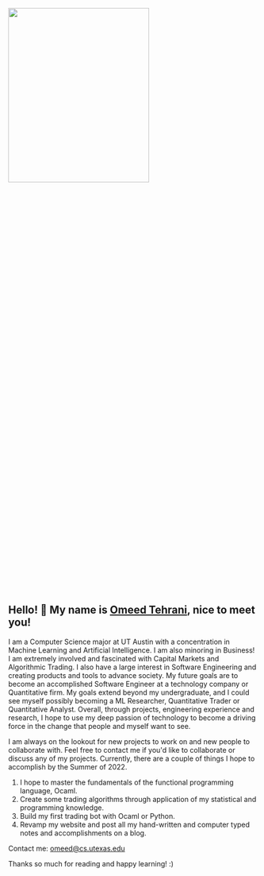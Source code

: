 <p align="left">
<!--  <img border-radius = "50%" width = "50%"  height = "50%" src="https://i.ytimg.com/vi/XDeD-HcAl7U/maxresdefault.jpg" align="center"  />
</p>
<p align="right"> -->
 <img border-radius = "50%" width = "75%" height = "30%" src="https://bsmedia.business-standard.com/media-handler.php?mediaPath=http://bsmedia.business-standard.com/_media/bs/img/article/2016-11/29/full/1480399656-597.jpg&width=1200" align="center"  />
</p>

## Hello! 👋 My name is [Omeed Tehrani](https://github.com/omeedcs), nice to meet you!

<div>
<p>
 
I am a Computer Science major at UT Austin with a concentration in Machine Learning and Artificial Intelligence. I am also minoring in Business! I am extremely involved and fascinated with Capital Markets and Algorithmic Trading. I also have a large interest in Software Engineering and creating products and tools to advance society. My future goals are to become an accomplished Software Engineer at a technology company or Quantitative firm. My goals extend beyond my undergraduate, and I could see myself possibly becoming a ML Researcher, Quantitative Trader or Quantitative Analyst. Overall, through projects, engineering experience and research, I hope to use my deep passion of technology to become a driving force in the change that people and myself want to see.

I am always on the lookout for new projects to work on and new people to collaborate with. Feel free to contact me if you'd like to collaborate or discuss any of my projects. Currently, there are a couple of things I hope to accomplish by the Summer of 2022. 
 
1) I hope to master the fundamentals of the functional programming language, Ocaml.
2) Create some trading algorithms through application of my statistical and programming knowledge.
3) Build my first trading bot with Ocaml or Python.
4) Revamp my website and post all my hand-written and computer typed notes and accomplishments on a blog.
 
 </div>
 </p>
 
 Contact me: omeed@cs.utexas.edu
 
 Thanks so much for reading and happy learning! :)
 
 
